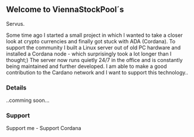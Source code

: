 ## Welcome to ViennaStockPool´s

Servus.

Some time ago I started a small project in which I wanted to take a closer look at crypto currencies and finally got stuck with ADA (Cordana).
To support the community I built a Linux server out of old PC hardware and installed a Cordana node - which surprisingly took a lot longer than I thought;) The server now runs quietly 24/7 in the office and is constantly being maintained and further developed. I am able to make a good contribution to the Cardano network and I want to support this technology..

### Details

..comming soon...

### Support

Support me  - Support Cordana
